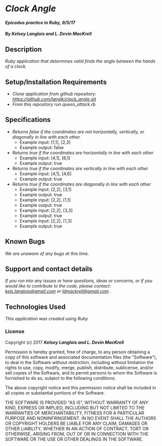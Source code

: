 # _Clock Angle_

#### _Epicodus practice in Ruby, 9/5/17_

#### By _**Kelsey Langlois and L. Devin MacKrell**_

## Description

_Ruby application that determines valid finds the angle between the hands of a clock._

## Setup/Installation Requirements

* _Clone application from github repository: https://github.com/langlk/clock_angle.git_
* _From this repository run queen_attack.rb_

## Specifications

* _Returns false if the coordinates are not horizontally, vertically, or diagonally in line with each other._
  * Example input: [1,1], [2,3]
  * Example output: false
* _Returns true if the coordinates are horizontally in line with each other_
  * Example input: [4,1], [6,1]
  * Example output: true
* _Returns true if the coordinates are vertically in line with each other_
  * Example input: [4,1], [4,6]
  * Example output: true
* _Returns true if the coordinates are diagonally in line with each other_
  * Example input: [2,2], [3,1]
  * Example output: true
  * Example input: [2,2], [1,1]
  * Example output: true
  * Example input: [2,2], [3,3]
  * Example output: true
  * Example input: [2,2], [1,3]
  * Example output: true

## Known Bugs

_We are unaware of any bugs at this time._

## Support and contact details

_If you run into any issues or have questions, ideas or concerns, or if you would like to contribute to the code, please contact: kels.langlois@gmail.com or ldmackrell@gmail.com ._

## Technologies Used

_This application was created using Ruby_

### License

Copyright (c) 2017 **_Kelsey Langlois and L. Devin MacKrell_**

Permission is hereby granted, free of charge, to any person obtaining a copy
of this software and associated documentation files (the "Software"), to deal
in the Software without restriction, including without limitation the rights
to use, copy, modify, merge, publish, distribute, sublicense, and/or sell
copies of the Software, and to permit persons to whom the Software is
furnished to do so, subject to the following conditions:

The above copyright notice and this permission notice shall be included in all
copies or substantial portions of the Software.

THE SOFTWARE IS PROVIDED "AS IS", WITHOUT WARRANTY OF ANY KIND, EXPRESS OR
IMPLIED, INCLUDING BUT NOT LIMITED TO THE WARRANTIES OF MERCHANTABILITY,
FITNESS FOR A PARTICULAR PURPOSE AND NONINFRINGEMENT. IN NO EVENT SHALL THE
AUTHORS OR COPYRIGHT HOLDERS BE LIABLE FOR ANY CLAIM, DAMAGES OR OTHER
LIABILITY, WHETHER IN AN ACTION OF CONTRACT, TORT OR OTHERWISE, ARISING FROM,
OUT OF OR IN CONNECTION WITH THE SOFTWARE OR THE USE OR OTHER DEALINGS IN THE
SOFTWARE.
